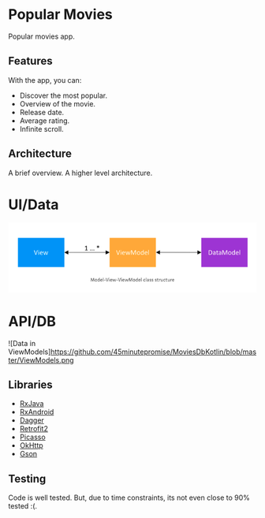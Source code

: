 # Popular Movies

Popular movies app.

## Features

With the app, you can:
* Discover the most popular.
* Overview of the movie.
* Release date.
* Average rating.
* Infinite scroll.

## Architecture
A brief overview.
A higher level architecture.
# UI/Data
![ViewModels Activity](https://github.com/45minutepromise/MoviesDbKotlin/blob/master/Screen%20Shot%202018-03-22%20at%204.00.35%20AM.png)

# API/DB
![Data in ViewModels]https://github.com/45minutepromise/MoviesDbKotlin/blob/master/ViewModels.png

## Libraries

* [RxJava](https://github.com/ReactiveX/RxJava)
* [RxAndroid](https://github.com/ReactiveX/RxAndroid)
* [Dagger](https://github.com/google/dagger)
* [Retrofit2](https://github.com/square/retrofit)
* [Picasso](http://square.github.io/picasso/)
* [OkHttp](http://square.github.io/okhttp/)
* [Gson](https://github.com/google/gson)

## Testing
Code is well tested. But, due to time constraints, its not even close to 90% tested :(.
